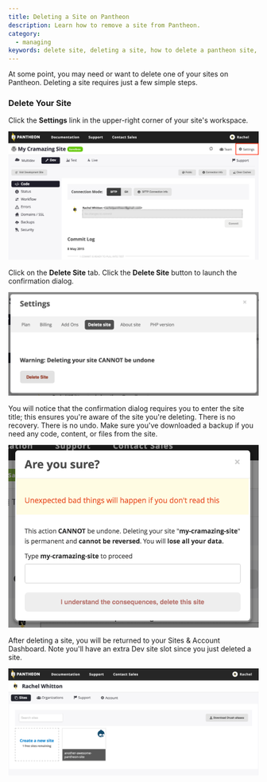 ```yaml
---
title: Deleting a Site on Pantheon
description: Learn how to remove a site from Pantheon.
category:
  - managing
keywords: delete site, deleting a site, how to delete a pantheon site, how to remove a pantheon site, delete pantheon site, delete my site, delete sites
---
```

At some point, you may need or want to delete one of your sites on Pantheon. Deleting a site requires just a few simple steps.

### Delete Your Site

Click the **Settings** link in the upper-right corner of your site's workspace.

![Site dashboard with settings button callout](/source/docs/assets/images/desk_images/259798.png)

Click on the **Delete Site** tab. Click the **Delete Site** button to launch the confirmation dialog.

![Settings modal with delete site tab callout](/source/docs/assets/images/desk_images/259800.png)

You will notice that the confirmation dialog requires you to enter the site title; this ensures you're aware of the site you're deleting. There is no recovery. There is no undo. Make sure you've downloaded a backup if you need any code, content, or files from the site.  

![Delete site confirmation dialog with site title entry callout](/source/docs/assets/images/desk_images/259805.png)

After deleting a site, you will be returned to your Sites & Account Dashboard. Note you'll have an extra Dev site slot since you just deleted a site.

![Sites & account dashboard](/source/docs/assets/images/desk_images/259808.png)
